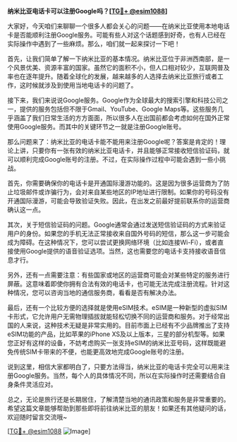 **纳米比亚电话卡可以注册Google吗？[[TG💪+ @esim1088](https://t.me/s/esim1088)]**

大家好，今天咱们来聊聊一个很多人都会关心的问题——在纳米比亚使用本地电话卡是否能顺利注册Google服务。可能有些人对这个话题感到好奇，也有人已经在实际操作中遇到了一些麻烦。那么，咱们就一起来探讨一下吧！

首先，让我们简单了解一下纳米比亚的基本情况。纳米比亚位于非洲西南部，是一个风景优美、资源丰富的国家。虽然它的面积不小，但人口相对较少，互联网普及率也在逐年提升。随着全球化的发展，越来越多的人选择去纳米比亚旅行或者工作，这时候就涉及到使用当地电话卡的问题了。

接下来，我们来说说Google服务。Google作为全球最大的搜索引擎和科技公司之一，提供的服务包括但不限于Gmail、YouTube、Google Maps等。这些服务几乎涵盖了我们日常生活的方方面面，所以很多人在出国前都会考虑如何在国外正常使用Google服务。而其中的关键环节之一就是注册Google账号。

那么问题来了：纳米比亚的电话卡能不能用来注册Google呢？答案是肯定的！理论上讲，只要你有一张有效的纳米比亚电话卡，并且能够正常接收短信验证码，就可以顺利完成Google账号的注册。不过，在实际操作过程中可能会遇到一些小挑战。

首先，你需要确保你的电话卡是开通国际漫游功能的。这是因为很多运营商为了防止垃圾邮件或诈骗行为，会对来自某些地区的IP地址进行限制。如果你的号码没有开通国际漫游，可能会导致验证失败。因此，在出发之前最好提前联系你的运营商确认这一点。

其次，关于短信验证码的问题。Google通常会通过发送短信验证码的方式来验证用户的身份。如果您的手机无法正常接收来自国外号码的短信，那么这一步可能会成为障碍。在这种情况下，您可以尝试更换网络环境（比如连接Wi-Fi），或者直接使用Google提供的语音验证选项。当然，这也需要您的电话卡支持接收语音信息才行。

另外，还有一点需要注意：有些国家或地区的运营商可能会对某些特定的服务进行屏蔽。这意味着即使你拥有合法有效的电话卡，也可能无法完成注册流程。针对这种情况，您可以咨询当地的通信服务商，看看是否有解决办法。

最后，还有一个比较方便的选择就是使用eSIM技术。eSIM是一种新型的虚拟SIM卡形式，它允许用户无需物理插拔就能轻松切换不同的运营商和服务。对于经常出国的人来说，这种技术无疑是非常实用的。目前市面上已经有不少品牌推出了支持eSIM功能的产品，比如苹果的iPhone XS及以上版本，三星的部分机型等。如果您正好有这样的设备，不妨考虑购买一张支持eSIM的纳米比亚号码，这样既能避免传统SIM卡带来的不便，也能更高效地完成Google账号的注册。

说到这里，相信大家都明白了，只要方法得当，纳米比亚的电话卡完全可以用来注册Google服务。当然，每个人的具体情况不同，所以在实际操作时还需要结合自身条件灵活应对。

总之，无论是旅行还是长期居住，了解清楚当地的通讯政策和服务是非常重要的。希望这篇文章能够帮助到那些即将前往纳米比亚的朋友！如果还有其他疑问的话，欢迎随时留言交流哦~

[[TG💪+ @esim1088](https://t.me/s/esim1088) ![Image](https://i.postimg.cc/4NQfJmqS/Snipaste-2025-05-13-00-14-12.png)]